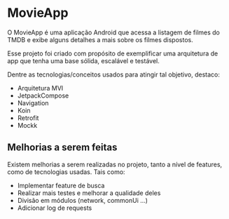 
# MovieApp

O MovieApp é uma aplicação Android que acessa a listagem de filmes do TMDB e exibe alguns detalhes a mais sobre os filmes dispostos.

Esse projeto foi criado com propósito de exemplificar uma arquitetura de app que tenha uma base sólida, escalável e testável.

Dentre as tecnologias/conceitos usados para atingir tal objetivo, destaco:

 - Arquitetura MVI
 - JetpackCompose
 - Navigation
 - Koin
 - Retrofit
 - Mockk

## Melhorias a serem feitas

Existem melhorias a serem realizadas no projeto, tanto a nível de features, como de tecnologias usadas. Tais como:

 - Implementar feature de busca
 - Realizar mais testes e melhorar a qualidade deles
 - Divisão em módulos (network, commonUi ...)
 - Adicionar log de requests
